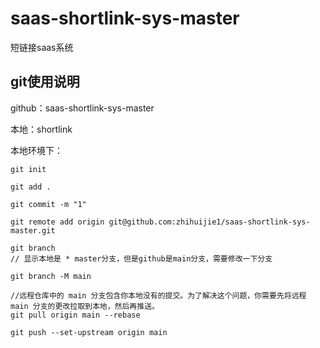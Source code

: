 # saas-shortlink-sys-master
短链接saas系统



## git使用说明

github：saas-shortlink-sys-master

本地：shortlink



本地环境下：

```shell
git init

git add . 

git commit -m "1"

git remote add origin git@github.com:zhihuijie1/saas-shortlink-sys-master.git

git branch
// 显示本地是 * master分支，但是github是main分支，需要修改一下分支

git branch -M main

//远程仓库中的 main 分支包含你本地没有的提交。为了解决这个问题，你需要先将远程 main 分支的更改拉取到本地，然后再推送。
git pull origin main --rebase

git push --set-upstream origin main

```

